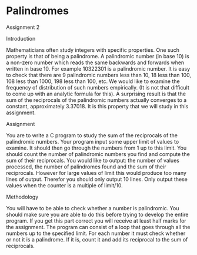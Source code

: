 # Palindromes
Assignment 2

Introduction

Mathematicians often study integers with specific properties. One such property is that of
being a palindrome. A palindromic number (in base 10) is a non-zero number which
reads the same backwards and forwards when written in base 10. For example 10322301
is a palindromic number.
It is easy to check that there are 9 palindromic numbers less than 10, 18 less than 100,
108 less than 1000, 198 less than 100, etc. We would like to examine the frequency of
distribution of such numbers empirically. (It is not that difficult to come up with an
analytic formula for this).
A surprising result is that the sum of the reciprocals of the palindromic numbers actually
converges to a constant, approximately 3.37018. It is this property that we will study in
this assignment.

Assignment

You are to write a C program to study the sum of the reciprocals of the palindromic
numbers.
Your program input some upper limit of values to examine. It should then go through the
numbers from 1 up to this limit. You should count the number of palindromic numbers
you find and compute the sum of their reciprocals.
You would like to output: the number of values processed, the number of palindromes
found and the sum of their reciprocals.
However for large values of limit this would produce too many lines of output. Therefor
you should only output 10 lines. Only output these values when the counter is a multiple
of limit/10.

Methodology

You will have to be able to check whether a number is palindromic. You should make
sure you are able to do this before trying to develop the entire program. If you get this
part correct you will receive at least half marks for the assignment.
The program can consist of a loop that goes through all the numbers up to the specified
limit. For each number it must check whether or not it is a palindrome. If it is, count it
and add its reciprocal to the sum of reciprocals.
